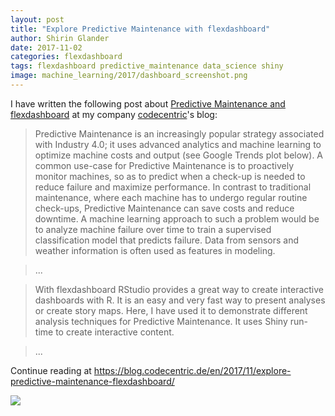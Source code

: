 ```yaml
---
layout: post
title: "Explore Predictive Maintenance with flexdashboard"
author: Shirin Glander
date: 2017-11-02
categories: flexdashboard
tags: flexdashboard predictive_maintenance data_science shiny
image: machine_learning/2017/dashboard_screenshot.png
---
```


I have written the following post about [Predictive Maintenance and flexdashboard](https://blog.codecentric.de/en/2017/11/explore-predictive-maintenance-flexdashboard/) at my company [codecentric](https://blog.codecentric.de/en/)'s blog:

> Predictive Maintenance is an increasingly popular strategy associated with Industry 4.0; it uses advanced analytics and machine learning to optimize machine costs and output (see Google Trends plot below).
A common use-case for Predictive Maintenance is to proactively monitor machines, so as to predict when a check-up is needed to reduce failure and maximize performance. In contrast to traditional maintenance, where each machine has to undergo regular routine check-ups, Predictive Maintenance can save costs and reduce downtime. A machine learning approach to such a problem would be to analyze machine failure over time to train a supervised classification model that predicts failure. Data from sensors and weather information is often used as features in modeling.

> ...

> With flexdashboard RStudio provides a great way to create interactive dashboards with R. It is an easy and very fast way to present analyses or create story maps. Here, I have used it to demonstrate different analysis techniques for Predictive Maintenance. It uses Shiny run-time to create interactive content.

> ...

Continue reading at https://blog.codecentric.de/en/2017/11/explore-predictive-maintenance-flexdashboard/

![](https://blog.codecentric.de/files/2017/10/dashboard_screenshot.png)
